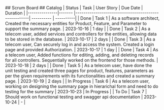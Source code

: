 <link rel="stylesheet" type="text/css" href="styles.css">
## Scrum Board
## Catalog
| Status        | Task   | User Story                                             | Due Date   | Duration |
|---------------|------- |------------------------------------------------------| ----------  | ----------|
| Done          | Task 1 |  As a software architect, Created the necessary entities for Product, Feature, and Parameter to support the summary page. | 2023-10-16 | 1 day |
| Done          | Task 2 |  As a telecom user, added services and controllers for the entities, allowing data to be stored in the database. | 2023-10-17  | 2 days | 
| Done          | Task 3 |  As a telecom user, Can securely log in and access the system. Created a login page and provided Authorization. | 2023-10-17  | 1 day |
| Done          | Task 4 |  As a telecom user, Added functions for editing, adding, and deleting records for all controllers. Sequentially worked on the frontend for those methods. | 2023-10-18  | 2 days |
| Done          | Task 5 | As a telecom user, have done the unit testing and created three pages for product, features, parameters as per the given requirements with its functionalities and created a summary page. | 2023-10-19  | 2 days |
| In Progress   | Task 6 | As a telecom user, working on designing the summary page in hierarichal form and need to do testing for the summary | 2023-10-23  | In Progress |
| To Do         | Task 7 | Should work on functional testing and swagger api documentation | 2023-10-24 | - |
